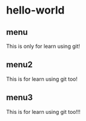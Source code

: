 # hello-world
## menu
This is only for learn using git! 

## menu2
This is for learn using git too!

## menu3

This is for learn using git too!!!

